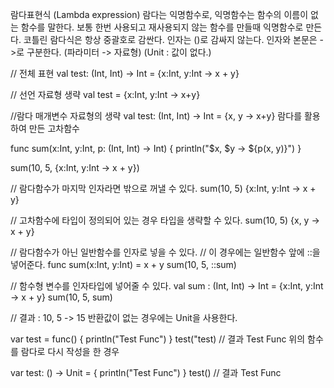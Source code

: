 람다표현식 (Lambda expression)
람다는 익명함수로, 익명함수는 함수의 이름이 없는 함수를 말한다. 보통 한번 사용되고 재사용되지 않는 함수를 만들때 익명함수로 만든다.
코틀린 람다식은 항상 중괄호로 감싼다.
인자는 ()로 감싸지 않는다.
인자와 본문은 ->로 구분한다.
(파라미터 -> 자료형)
(Unit : 값이 없다.)

// 전체 표현
val test: (Int, Int) -> Int = {x:Int, y:Int -> x + y}

// 선언 자료형 생략
val test = {x:Int, y:Int -> x+y}

//람다 매개변수 자료형의 생략
val test: (Int, Int) -> Int = {x, y -> x+y}
람다를 활용하여 만든 고차함수

func sum(x:Int, y:Int, p: (Int, Int) -> Int) {
	println("$x, $y -> ${p(x, y)}")
}

sum(10, 5, {x:Int, y:Int -> x + y})

// 람다함수가 마지막 인자라면 밖으로 꺼낼 수 있다.
sum(10, 5) {x:Int, y:Int -> x + y}

// 고차함수에 타입이 정의되어 있는 경우 타입을 생략할 수 있다.
sum(10, 5) {x, y -> x + y}

// 람다함수가 아닌 일반함수를 인자로 넣을 수 있다.
// 이 경우에는 일반함수 앞에 ::을 넣어준다.
func sum(x:Int, y:Int) = x + y
sum(10, 5, ::sum)

// 함수형 변수를 인자타입에 넣어줄 수 있다.
val sum : (Int, Int) -> Int = {x:Int, y:Int -> x + y}
sum(10, 5, sum)

// 결과 : 10, 5 -> 15
반환값이 없는 경우에는 Unit을 사용한다.

var test = func() { println("Test Func") }
test("test)
// 결과 Test Func
위의 함수를 람다로 다시 작성을 한 경우

var test: () -> Unit = { println("Test Func") }
test()
// 결과 Test Func
